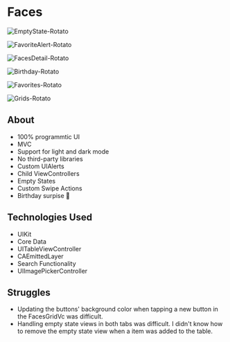 # Faces

![EmptyState-Rotato](https://user-images.githubusercontent.com/61842505/165658940-d13e399a-301a-4460-8c86-94cbc2b97d24.png)

![FavoriteAlert-Rotato](https://user-images.githubusercontent.com/61842505/165658951-cf9c4652-e975-49bf-84b3-31389ac90c3c.png)

![FacesDetail-Rotato](https://user-images.githubusercontent.com/61842505/165660140-0ad4ca4c-9f4d-42e5-b59b-dff558c2712f.png)

![Birthday-Rotato](https://user-images.githubusercontent.com/61842505/165660158-46a14b49-9063-4024-8317-a18ddd3a5226.png)

![Favorites-Rotato](https://user-images.githubusercontent.com/61842505/165660490-31bf72d5-c120-42e6-ae4b-ffd1f2363977.png)

![Grids-Rotato](https://user-images.githubusercontent.com/61842505/168718746-5c7e6461-b4ec-4f6d-8b40-4a69f62e6b57.png)

## About
- 100% programmtic UI
- MVC
- Support for light and dark mode
- No third-party libraries
- Custom UIAlerts
- Child ViewControllers
- Empty States
- Custom Swipe Actions
- Birthday surpise 👀

## Technologies Used
- UIKit
- Core Data
- UITableViewController
- CAEmittedLayer
- Search Functionality
- UIImagePickerController

## Struggles
- Updating the buttons' background color when tapping a new button in the FacesGridVc was difficult.
- Handling empty state views in both tabs was difficult. I didn't know how to remove the empty state view when a item was added to the table. 
